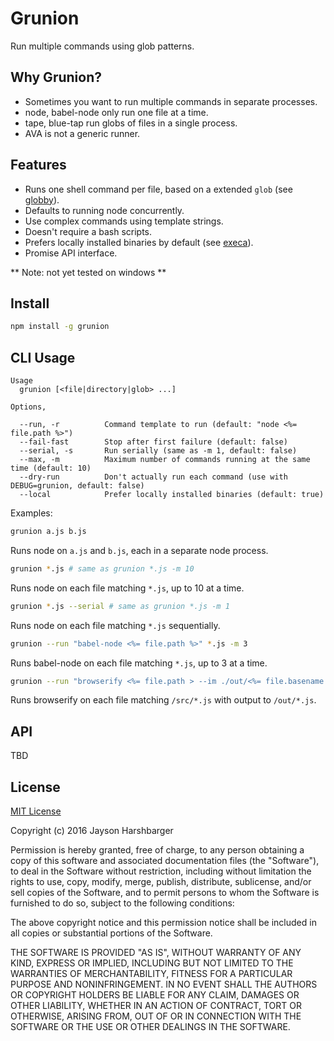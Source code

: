 # Grunion

Run multiple commands using glob patterns.

## Why Grunion?

* Sometimes you want to run multiple commands in separate processes.
* node, babel-node only run one file at a time.
* tape, blue-tap run globs of files in a single process.
* AVA is not a generic runner.

## Features

* Runs one shell command per file, based on a extended `glob` (see [globby](https://github.com/sindresorhus/globby#globbing-patterns)).
* Defaults to running node concurrently.
* Use complex commands using template strings.
* Doesn't require a bash scripts.
* Prefers locally installed binaries by default (see [execa](https://github.com/sindresorhus/execa#preferlocal)).
* Promise API interface.

** Note: not yet tested on windows **

## Install

```sh
npm install -g grunion
```

## CLI Usage

```
Usage
  grunion [<file|directory|glob> ...]

Options,

  --run, -r          Command template to run (default: "node <%= file.path %>")
  --fail-fast        Stop after first failure (default: false)
  --serial, -s       Run serially (same as -m 1, default: false)
  --max, -m          Maximum number of commands running at the same time (default: 10)
  --dry-run          Don't actually run each command (use with DEBUG=grunion, default: false)
  --local            Prefer locally installed binaries (default: true)
```

Examples:

```sh
grunion a.js b.js
```

Runs node on `a.js` and `b.js`, each in a separate node process.

```sh
grunion *.js # same as grunion *.js -m 10
```

Runs node on each file matching `*.js`, up to 10 at a time.

```sh
grunion *.js --serial # same as grunion *.js -m 1
```

Runs node on each file matching `*.js` sequentially.

```sh
grunion --run "babel-node <%= file.path %>" *.js -m 3
```

Runs babel-node on each file matching `*.js`, up to 3 at a time.

```sh
grunion --run "browserify <%= file.path > --im ./out/<%= file.basename >" ./src/*.js
```

Runs browserify on each file matching `/src/*.js` with output to `/out/*.js`.

## API

TBD

## License

[MIT License](http://en.wikipedia.org/wiki/MIT_License)

Copyright (c) 2016 Jayson Harshbarger

Permission is hereby granted, free of charge, to any person obtaining a copy of this software and associated documentation files (the "Software"), to deal in the Software without restriction, including without limitation the rights to use, copy, modify, merge, publish, distribute, sublicense, and/or sell copies of the Software, and to permit persons to whom the Software is furnished to do so, subject to the following conditions:

The above copyright notice and this permission notice shall be included in all copies or substantial portions of the Software.

THE SOFTWARE IS PROVIDED "AS IS", WITHOUT WARRANTY OF ANY KIND, EXPRESS OR IMPLIED, INCLUDING BUT NOT LIMITED TO THE WARRANTIES OF MERCHANTABILITY, FITNESS FOR A PARTICULAR PURPOSE AND NONINFRINGEMENT. IN NO EVENT SHALL THE AUTHORS OR COPYRIGHT HOLDERS BE LIABLE FOR ANY CLAIM, DAMAGES OR OTHER LIABILITY, WHETHER IN AN ACTION OF CONTRACT, TORT OR OTHERWISE, ARISING FROM, OUT OF OR IN CONNECTION WITH THE SOFTWARE OR THE USE OR OTHER DEALINGS IN THE SOFTWARE.
